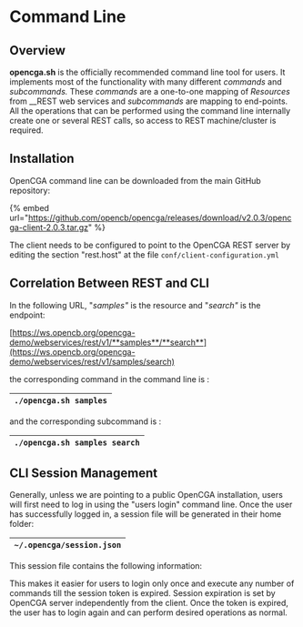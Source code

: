 # Command Line

## Overview <a id="CommandLine-Overview"></a>

**opencga.sh** is the officially recommended command line tool for users. It implements most of the functionality with many different _commands_ and _subcommands._ These _commands_ are a one-to-one mapping of _Resources_ from __REST web services and _subcommands_ are mapping to end-points. All the operations that can be performed using the command line internally create one or several REST calls, so access to REST machine/cluster is required.

## Installation

OpenCGA command line can be downloaded from the main GitHub repository:

{% embed url="https://github.com/opencb/opencga/releases/download/v2.0.3/opencga-client-2.0.3.tar.gz" %}

The client needs to be configured to point to the OpenCGA REST server by editing the section "rest.host" at the file `conf/client-configuration.yml`

## Correlation Between REST and CLI

In the following URL, "_samples"_ is the resource and "_search"_ is the endpoint:

[https://ws.opencb.org/opencga-demo/webservices/rest/v1/**samples**/**search**](https://ws.opencb.org/opencga-demo/webservices/rest/v1/samples/search)

the corresponding command in the command line is :

| `./opencga.sh samples` |
| :--- |


and the corresponding subcommand is : 

| `./opencga.sh samples search` |
| :--- |


## CLI Session Management

Generally, unless we are pointing to a public OpenCGA installation, users will first need to log in using the "users login" command line. Once the user has successfully logged in, a session file will be generated in their home folder:

| `~/.opencga/session.json` |
| :--- |


This session file contains the following information:

This makes it easier for users to login only once and execute any number of commands till the session token is expired. Session expiration is set by OpenCGA server independently from the client. Once the token is expired, the user has to login again and can perform desired operations as normal.

